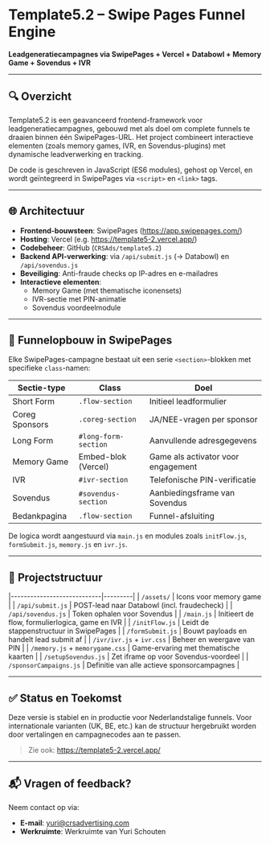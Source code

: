 # Template5.2 – Swipe Pages Funnel Engine

**Leadgeneratiecampagnes via SwipePages + Vercel + Databowl + Memory Game + Sovendus + IVR**

---

## 🔍 Overzicht

Template5.2 is een geavanceerd frontend-framework voor leadgeneratiecampagnes, gebouwd met als doel om complete funnels te draaien binnen één SwipePages-URL. Het project combineert interactieve elementen (zoals memory games, IVR, en Sovendus-plugins) met dynamische leadverwerking en tracking.

De code is geschreven in JavaScript (ES6 modules), gehost op Vercel, en wordt geïntegreerd in SwipePages via `<script>` en `<link>` tags.

---

## 🌐 Architectuur

- **Frontend-bouwsteen**: SwipePages (https://app.swipepages.com/)
- **Hosting**: Vercel (e.g. https://template5-2.vercel.app/)
- **Codebeheer**: GitHub (`CRSAds/template5.2`)
- **Backend API-verwerking**: via `/api/submit.js` (→ Databowl) en `/api/sovendus.js`
- **Beveiliging**: Anti-fraude checks op IP-adres en e-mailadres
- **Interactieve elementen**:
  - Memory Game (met thematische iconensets)
  - IVR-sectie met PIN-animatie
  - Sovendus voordeelmodule

---

## 🧩 Funnelopbouw in SwipePages

Elke SwipePages-campagne bestaat uit een serie `<section>`-blokken met specifieke `class`-namen:

| Sectie-type         | Class              | Doel |
|---------------------|--------------------|------|
| Short Form          | `.flow-section`    | Initieel leadformulier |
| Coreg Sponsors      | `.coreg-section`   | JA/NEE-vragen per sponsor |
| Long Form           | `#long-form-section` | Aanvullende adresgegevens |
| Memory Game         | Embed-blok (Vercel) | Game als activator voor engagement |
| IVR                 | `#ivr-section`     | Telefonische PIN-verificatie |
| Sovendus            | `#sovendus-section`| Aanbiedingsframe van Sovendus |
| Bedankpagina        | `.flow-section`    | Funnel-afsluiting |

De logica wordt aangestuurd via `main.js` en modules zoals `initFlow.js`, `formSubmit.js`, `memory.js` en `ivr.js`.

---

## 📁 Projectstructuur

|----------------------------|---------|
| `/assets/`                 | Icons voor memory game |
| `/api/submit.js`           | POST-lead naar Databowl (incl. fraudecheck) |
| `/api/sovendus.js`         | Token ophalen voor Sovendus |
| `/main.js`                 | Initieert de flow, formulierlogica, game en IVR |
| `/initFlow.js`             | Leidt de stappenstructuur in SwipePages |
| `/formSubmit.js`           | Bouwt payloads en handelt lead submit af |
| `/ivr/ivr.js` + `ivr.css`  | Beheer en weergave van PIN |
| `/memory.js` + `memorygame.css` | Game-ervaring met thematische kaarten |
| `/setupSovendus.js`        | Zet iframe op voor Sovendus-voordeel |
| `/sponsorCampaigns.js`     | Definitie van alle actieve sponsorcampagnes |

---

## ✅ Status en Toekomst

Deze versie is stabiel en in productie voor Nederlandstalige funnels. Voor internationale varianten (UK, BE, etc.) kan de structuur hergebruikt worden door vertalingen en campagnecodes aan te passen.

> Zie ook: https://template5-2.vercel.app/

---

## 📬 Vragen of feedback?

Neem contact op via:
- **E-mail**: yuri@crsadvertising.com
- **Werkruimte**: Werkruimte van Yuri Schouten
